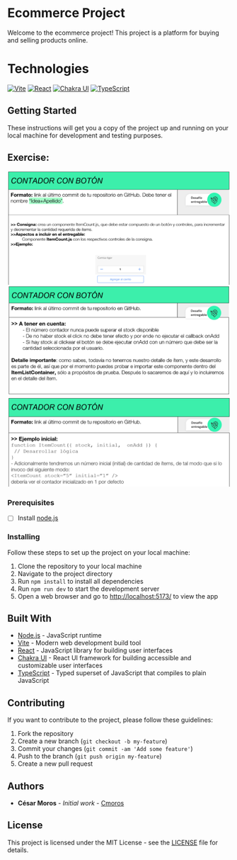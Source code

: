 # Ecommerce Project

Welcome to the ecommerce project! This project is a platform for buying and selling products online.

# Technologies

[![Vite](https://img.shields.io/badge/-Vite-333?style=flat-square)](https://github.com/vitejs/vite)
[![React](https://img.shields.io/badge/-React-61dafb?style=flat-square)](https://reactjs.org/)
[![Chakra UI](https://img.shields.io/badge/-Chakra%20UI-30336c?style=flat-square)](https://chakra-ui.com/)
[![TypeScript](https://img.shields.io/badge/-TypeScript-007acc?style=flat-square)](https://www.typescriptlang.org/)

## Getting Started

These instructions will get you a copy of the project up and running on your local machine for development and testing purposes.

## Exercise:

![Exercise 4 - A](/consignas/Entrega4/Entrega4_1.png)
![Exercise 4 - B](/consignas/Entrega4/Entrega4_2.png)
![Exercise 4 - C](/consignas/Entrega4/Entrega4_3.png)

### Prerequisites

- [ ] Install [node.js](https://nodejs.org/)

### Installing

Follow these steps to set up the project on your local machine:

1. Clone the repository to your local machine
2. Navigate to the project directory
3. Run `npm install` to install all dependencies
4. Run `npm run dev` to start the development server
5. Open a web browser and go to [http://localhost:5173/](http://localhost:5173/) to view the app

## Built With

- [Node.js](https://nodejs.org/) - JavaScript runtime
- [Vite](https://github.com/vitejs/vite) - Modern web development build tool
- [React](https://reactjs.org/) - JavaScript library for building user interfaces
- [Chakra UI](https://chakra-ui.com/) - React UI framework for building accessible and customizable user interfaces
- [TypeScript](https://www.typescriptlang.org/) - Typed superset of JavaScript that compiles to plain JavaScript

## Contributing

If you want to contribute to the project, please follow these guidelines:

1. Fork the repository
2. Create a new branch (`git checkout -b my-feature`)
3. Commit your changes (`git commit -am 'Add some feature'`)
4. Push to the branch (`git push origin my-feature`)
5. Create a new pull request

## Authors

- **César Moros** - _Initial work_ - [Cmoros](https://github.com/cmoros)

## License

This project is licensed under the MIT License - see the [LICENSE](LICENSE) file for details.
